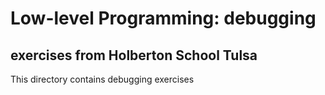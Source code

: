 # Low-level Programming: debugging

## exercises from Holberton School Tulsa

This directory contains debugging exercises
